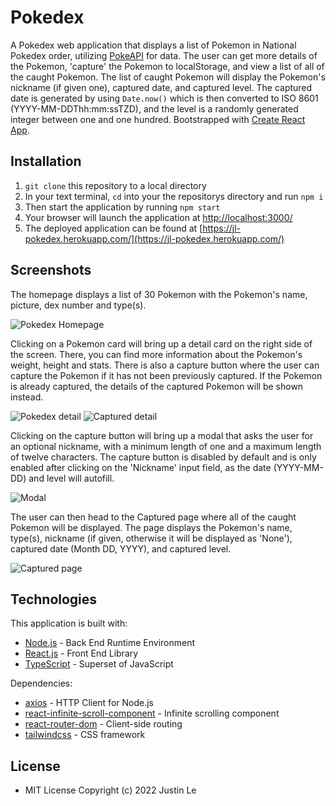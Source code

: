 # Pokedex

A Pokedex web application that displays a list of Pokemon in National Pokedex order, utilizing [PokeAPI](https://pokeapi.co/) for data. The user can get more details of the Pokemon, 'capture' the Pokemon to localStorage, and view a list of all of the caught Pokemon. The list of caught Pokemon will display the Pokemon's nickname (if given one), captured date, and captured level. The captured date is generated by using `Date.now()` which is then converted to ISO 8601 (YYYY-MM-DDThh:mm:ssTZD), and the level is a randomly generated integer between one and one hundred. Bootstrapped with [Create React App](https://github.com/facebook/create-react-app).

## Installation

1. `git clone` this repository to a local directory
2. In your text terminal, `cd` into your the repositorys directory and run `npm i`
3. Then start the application by running `npm start`
4. Your browser will launch the application at [http://localhost:3000/](http://localhost:3000/)
5. The deployed application can be found at [https://jl-pokedex.herokuapp.com/](https://jl-pokedex.herokuapp.com/)

## Screenshots

The homepage displays a list of 30 Pokemon with the Pokemon's name, picture, dex number and type(s).

![Pokedex Homepage](/pokedex/src/assets/screenshots/homepage.png)

Clicking on a Pokemon card will bring up a detail card on the right side of the screen. There, you can find more information about the Pokemon's weight, height and stats. There is also a capture button where the user can capture the Pokemon if it has not been previously captured. If the Pokemon is already captured, the details of the captured Pokemon will be shown instead.

![Pokedex detail](/pokedex/src/assets/screenshots/detail.png)
![Captured detail](/pokedex/src/assets/screenshots/detail_captured.png)

Clicking on the capture button will bring up a modal that asks the user for an optional nickname, with a minimum length of one and a maximum length of twelve characters. The capture button is disabled by default and is only enabled after clicking on the 'Nickname' input field, as the date (YYYY-MM-DD) and level will autofill.

![Modal](/pokedex/src/assets/screenshots/modal_fill.png)

The user can then head to the Captured page where all of the caught Pokemon will be displayed. The page displays the Pokemon's name, type(s), nickname (if given, otherwise it will be displayed as 'None'), captured date (Month DD, YYYY), and captured level.

![Captured page](/pokedex/src/assets/screenshots/captured.png)

## Technologies

This application is built with:

-   [Node.js](https://nodejs.org/en/docs/) - Back End Runtime Environment
-   [React.js](https://reactjs.org/docs/getting-started.html) - Front End Library
-   [TypeScript](https://www.typescriptlang.org/docs/) - Superset of JavaScript

Dependencies:

-   [axios](https://axios-http.com/docs/intro) - HTTP Client for Node.js
-   [react-infinite-scroll-component](https://github.com/ankeetmaini/react-infinite-scroll-component#readmehttps://github.com/ankeetmaini/react-infinite-scroll-component#readme) - Infinite scrolling component
-   [react-router-dom](https://reactrouter.com/docs/en/v6) - Client-side routing
-   [tailwindcss](https://tailwindcss.com/docs/installation) - CSS framework

## License

-   MIT License Copyright (c) 2022 Justin Le
